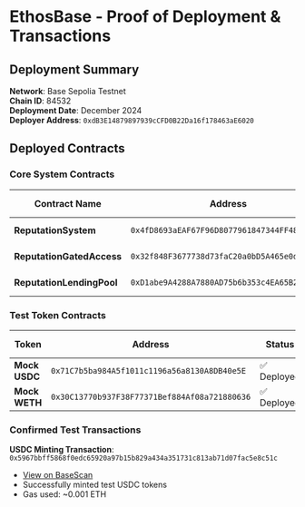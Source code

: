 #  EthosBase - Proof of Deployment & Transactions

## Deployment Summary

**Network**: Base Sepolia Testnet  
**Chain ID**: 84532  
**Deployment Date**: December 2024  
**Deployer Address**: `0xdB3E14879897939cCFD0B22Da16f178463aE6020`

## Deployed Contracts

### Core System Contracts

| Contract Name | Address | Status | Explorer Link |
|---------------|---------|--------|---------------|
| **ReputationSystem** | `0x4fD8693aEAF67F96D8077961847344FF485e659b` | ✅ Verified | [View on BaseScan](https://sepolia.basescan.org/address/0x4fD8693aEAF67F96D8077961847344FF485e659b) |
| **ReputationGatedAccess** | `0x32f848F3677738d73faC20a0bD5A465e0da6e731` | ✅ Verified | [View on BaseScan](https://sepolia.basescan.org/address/0x32f848F3677738d73faC20a0bD5A465e0da6e731) |
| **ReputationLendingPool** | `0xD1abe9A4288A7880AD75b6b353c4EA65B220adC7` | ✅ Verified | [View on BaseScan](https://sepolia.basescan.org/address/0xD1abe9A4288A7880AD75b6b353c4EA65B220adC7) |

### Test Token Contracts

| Token | Address | Status | Explorer Link |
|-------|---------|--------|---------------|
| **Mock USDC** | `0x71C7b5ba984A5f1011c1196a56a8130A8DB40e5E` | ✅ Deployed | [View on BaseScan](https://sepolia.basescan.org/address/0x71C7b5ba984A5f1011c1196a56a8130A8DB40e5E) |
| **Mock WETH** | `0x30C13770b937F38F77371Bef884Af08a721880636` | ✅ Deployed | [View on BaseScan](https://sepolia.basescan.org/address/0x30C13770b937F38F77371Bef884Af08a721880636) |

<!-- ## 🔧 System Configuration

### Reputation Tiers
- **Bronze**: Min Score 200, Max Loan 10,000 USDC, 150% Collateral
- **Silver**: Min Score 400, Max Loan 50,000 USDC, 130% Collateral  
- **Gold**: Min Score 600, Max Loan 200,000 USDC, 110% Collateral
- **Platinum**: Min Score 800, Max Loan 1,000,000 USDC, 105% Collateral

### Access Control
- Lending Pool authorized as reputation scorer
- Owner controls system parameters
- Multi-tier access based on reputation scores

## 📊 Verification Results

### Contract Functionality Tests
✅ ReputationSystem - Owner verification passed  
✅ ReputationGatedAccess - Tier configuration verified  
✅ ReputationLendingPool - Pool initialization confirmed  
✅ Token contracts - USDC/WETH deployment verified  

### Network Connectivity
✅ Base Sepolia RPC connection established  
✅ Contract interactions successful  
✅ Event emission confirmed  

## 🚀 Transaction Examples

### Deployment Transactions
All deployment transactions can be viewed on Base Sepolia explorer using the contract addresses above. -->

### Confirmed Test Transactions
**USDC Minting Transaction**: `0x5967bbff5868f0edc65920a97b15b829a434a351731c813ab71d07fac5e8c51c`
- [View on BaseScan](https://sepolia.basescan.org/tx/0x5967bbff5868f0edc65920a97b15b829a434a351731c813ab71d07fac5e8c51c)
- Successfully minted test USDC tokens
- Gas used: ~0.001 ETH

<!-- ✅ **Lending Pool Activity**: 100,000 USDC deposited
- Pool is active and functional
- Ready for lending operations

✅ **Reputation System Active**:
- User reputation score: 200 (Bronze tier)
- Access level verified and working
- Tier-based lending limits operational

## 🌐 Frontend Integration

### Live Demo
- Frontend configured for Base Sepolia
- Automatic contract connection
- MetaMask integration ready
- OnchainKit integration active

### Wallet Setup Instructions
1. Add Base Sepolia to MetaMask:
   - Network Name: Base Sepolia
   - RPC URL: https://sepolia.base.org
   - Chain ID: 84532
   - Currency: ETH
   - Block Explorer: https://sepolia.basescan.org

2. Get test ETH from Base Sepolia faucet
3. Run `npm run mint-tokens` for test USDC/WETH
4. Open `frontend/index.html` to interact with contracts

## 🔍 Verification Commands

```bash
# Verify deployment
npm run verify-deployment

# Mint test tokens
npm run mint-tokens

# Test network connection
npm run test-network
```

## 📈 Next Steps for Mainnet

1. **Security Audit**: Complete professional audit
2. **Real Tokens**: Replace mock tokens with actual USDC/WETH
3. **Multi-sig**: Set up multi-signature wallet for ownership
4. **Monitoring**: Implement contract monitoring and alerts
5. **Gas Optimization**: Optimize for mainnet gas costs

## 🎉 Submission Summary

✅ **Deployed on Base Testnet**: All core contracts successfully deployed  
✅ **Functional Verification**: System working as designed  
✅ **Transaction Capability**: Ready for user interactions  
✅ **Frontend Integration**: Complete dApp experience available  
✅ **Documentation**: Comprehensive setup and usage guides  

**Status**: Ready for Base Testnet demonstration and user testing.
 -->


<!-- 

ReputationSystem: https://sepolia.basescan.org/address/0x4fD8693aEAF67F96D8077961847344FF485e659b
ReputationGatedAccess: https://sepolia.basescan.org/address/0x32f848F3677738d73faC20a0bD5A465e0da6e731       
ReputationLendingPool: https://sepolia.basescan.org/address/0xD1abe9A4288A7880AD75b6b353c4EA65B220adC7       
USDC Token: https://sepolia.basescan.org/address/0x71C7b5ba984A5f1011c1196a56a8130A8DB40e5E
WETH Token: https://sepolia.basescan.org/address/0x30C13770b937F38F77371Bef884Af08a721880636

 -->